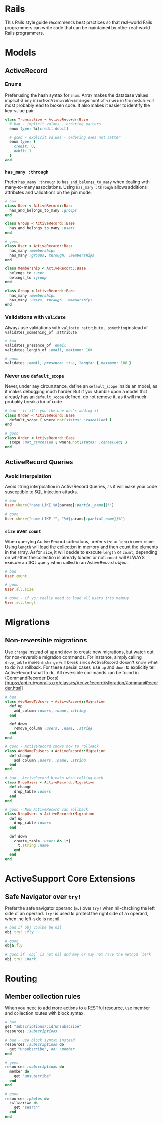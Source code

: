 Rails
====
This Rails style guide recommends best practices so that real-world Rails programmers can write code that can be maintained by other real-world Rails programmers.

# Models

## ActiveRecord

### Enums

Prefer using the hash syntax for `enum`. Array makes the database values implicit & any insertion/removal/rearrangement of values in the middle will most probably lead to broken code. It also makes it easier to identify the key-value pair

```ruby
class Transaction < ActiveRecord::Base
  # bad - implicit values - ordering matters
  enum type: %i[credit debit]

  # good - explicit values - ordering does not matter
  enum type: {
    credit: 0,
    debit: 1
  }
end
```

### `has_many :through`

Prefer `has_many :through` to `has_and_belongs_to_many` when dealing with many-to-many associations. Using `has_many :through` allows additional attributes and validations on the join model.

```ruby
# bad
class User < ActiveRecord::Base
  has_and_belongs_to_many :groups
end

class Group < ActiveRecord::Base
  has_and_belongs_to_many :users
end

# good
class User < ActiveRecord::Base
  has_many :memberships
  has_many :groups, through: :memberships
end

class Membership < ActiveRecord::Base
  belongs_to :user
  belongs_to :group
end

class Group < ActiveRecord::Base
  has_many :memberships
  has_many :users, through: :memberships
end
```

### Validations with `validate`

Always use validations with `validate :attribute, something` instead of `validates_something_of :attribute`

```ruby
# bad
validates_presence_of :email
validates_length_of :email, maximum: 100

# good
validates :email, presence: true, length: { maximum: 100 }
```

### Never use `default_scope`

Never, under any circunstance, define an `default_scope` inside an model, as it makes debugging much harder.
But if you stumble upon a model that already has an `default_scope` defined, do not remove it, as it will much probably
break a lot of code

```ruby
# bad - if it's you the one who's adding it
class Order < ActiveRecord::Base
  default_scope { where.not(status: :cancelled) }
end

# good
class Order < ActiveRecord::Base
  scope :not_cancelled { where.not(status: :cancelled) }
end
```

## ActiveRecord Queries

### Avoid interpolation

Avoid string interpolation in ActiveRecord Queries, as it will make your code susceptible to SQL injection attacks.

```ruby
# bad
User.where("name LIKE %#{params[:partial_name]}%")

# good
User.where("name LIKE ?", "%#{params[:partial_name]}%")
```

### `size` over `count`

When querying Active Record collections, prefer `size` or `length` over `count`. Using `length` will load the collection in memory and then count the elements in the array. As for `size`, it will decide to execute `length` or `count`, depending on whether the collection is already loaded or not. `count` will ALWAYS execute an SQL query when called in an ActiveRecord object.

```ruby
# bad
User.count

# good
User.all.size

# good - if you really need to load all users into memory
User.all.length
```

# Migrations

## Non-reversible migrations

Use `change` instead of `up` and `down` to create new migrations, but watch out for non-reversible migration commands.
For instance, simply calling `drop_table` inside a `change` will break since ActiveRecord doesn't know what to do in a rollback.
For these special cases, use `up` and `down` to explicitly tell ActiveRecord what to do. All reversible commands can be found
in (CommandRecorder Docs)[https://api.rubyonrails.org/classes/ActiveRecord/Migration/CommandRecorder.html]

```ruby
# bad
class AddNameToUsers < ActiveRecord::Migration
  def up
    add_column :users, :name, :string
  end

  def down
    remove_column :users, :name, :string
  end
end

# good - ActiveRecord knows how to rollback
class AddNameToUsers < ActiveRecord::Migration
  def change
    add_column :users, :name, :string
  end
end

# bad - ActiveRecord breaks when rolling back
class DropUsers < ActiveRecord::Migration
  def change
    drop_table :users
  end
end

# good - Now ActiveRecord can rollback
class DropUsers < ActiveRecord::Migration
  def up
    drop_table :users
  end

  def down
    create_table :users do |t|
      t.string :name
    end
  end
end
```

# ActiveSupport Core Extensions

## Safe Navigator over `try!`

Prefer the safe navigator operand (`&.`) over `try!` when nil-checking the left side of an operand.
`try!` is used to protect the right side of an operand, when the left-side is not nil.

```ruby
# bad if obj coulbe be nil
obj.try! :fly

# good
obj&.fly

# good if `obj` is not nil and may or may not have the method `bark`
obj.try! :bark
```

# Routing

## Member collection rules

When you need to add more actions to a RESTful resource, use member and collection routes with block syntax.

```ruby
# bad
get "subscriptions/:id/unsubscribe"
resources :subscriptions

# bad - use block syntax instead
resources :subscriptions do
  get "unsubscribe", on: :member
end

# good
resources :subscriptions do
  member do
    get "unsubscribe"
  end
end

# good
resources :photos do
  collection do
    get "search"
  end
end
```
